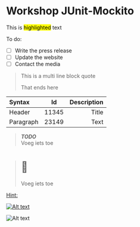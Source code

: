# Workshop JUnit-Mockito
This is <mark>highlighted</mark> text

To do:
- [ ] Write the press release
- [ ] Update the website
- [ ] Contact the media

> This is a multi line block quote
>
> That ends here

| Syntax      | Id     | Description |
| :---------- | :----: | ----------: |
| Header      | 11345  | Title       |
| Paragraph   | 23149  | Text        |


> **_TODO_**  
> Voeg iets toe

> <h1> &#128221;</h1> 
> Voeg iets toe 

[Hint:](## "Try using your brain if you have one. Try using your brain if you have one. Try using your brain if you have one. Try using your brain if you have one. Try using your brain if you have one. Try using your brain if you have one. Try using your brain if you have one.")

[![Alt text](./light-bulb.jfif)](## "Try using your brain if you have one")

![Alt text](./light-bulb.jfif)



